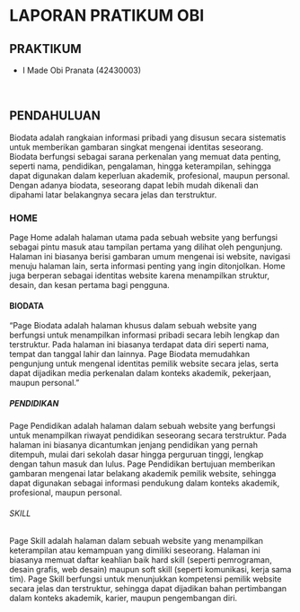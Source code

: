 <h1>LAPORAN PRATIKUM OBI<br>

<h2>PRAKTIKUM </h2>
<ul>
  <li>I Made Obi Pranata (42430003)</li>
</ul>
<br>

<h2>PENDAHULUAN</h2>
<P>Biodata adalah rangkaian informasi pribadi yang disusun secara sistematis untuk memberikan gambaran singkat mengenai identitas seseorang. Biodata berfungsi sebagai sarana perkenalan yang memuat data penting, seperti nama, pendidikan, pengalaman, hingga keterampilan, sehingga dapat digunakan dalam keperluan akademik, profesional, maupun personal. Dengan adanya biodata, seseorang dapat lebih mudah dikenali dan dipahami latar belakangnya secara jelas dan terstruktur.</P>

<h3>HOME</h3>
<P>Page Home adalah halaman utama pada sebuah website yang berfungsi sebagai pintu masuk atau tampilan pertama yang dilihat oleh pengunjung. Halaman ini biasanya berisi gambaran umum mengenai isi website, navigasi menuju halaman lain, serta informasi penting yang ingin ditonjolkan. Home juga berperan sebagai identitas website karena menampilkan struktur, desain, dan kesan pertama bagi pengguna.</P>

<H4>BIODATA</H4>
<p>“Page Biodata adalah halaman khusus dalam sebuah website yang berfungsi untuk menampilkan informasi pribadi secara lebih lengkap dan terstruktur. Pada halaman ini biasanya terdapat data diri seperti nama, tempat dan tanggal lahir dan lainnya. Page Biodata memudahkan pengunjung untuk mengenal identitas pemilik website secara jelas, serta dapat dijadikan media perkenalan dalam konteks akademik, pekerjaan, maupun personal.”</p>

<h5>PENDIDIKAN</h5>
<P>Page Pendidikan adalah halaman dalam sebuah website yang berfungsi untuk menampilkan riwayat pendidikan seseorang secara terstruktur. Pada halaman ini biasanya dicantumkan jenjang pendidikan yang pernah ditempuh, mulai dari sekolah dasar hingga perguruan tinggi, lengkap dengan tahun masuk dan lulus. Page Pendidikan bertujuan memberikan gambaran mengenai latar belakang akademik pemilik website, sehingga dapat digunakan sebagai informasi pendukung dalam konteks akademik, profesional, maupun personal.</P>

<h6>SKILL</h6>
<p>Page Skill adalah halaman dalam sebuah website yang menampilkan keterampilan atau kemampuan yang dimiliki seseorang. Halaman ini biasanya memuat daftar keahlian baik hard skill (seperti pemrograman, desain grafis, web desain) maupun soft skill (seperti komunikasi, kerja sama tim). Page Skill berfungsi untuk menunjukkan kompetensi pemilik website secara jelas dan terstruktur, sehingga dapat dijadikan bahan pertimbangan dalam konteks akademik, karier, maupun pengembangan diri.</p>
